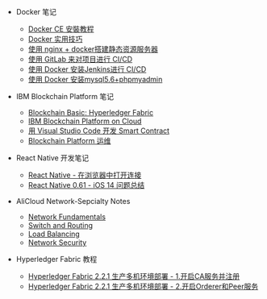 - Docker 笔记
    * [Docker CE 安裝教程](docker/docker.md)
    * [Docker 实用技巧](docker/docker-skills.md)
    * [使用 nginx + docker搭建静态资源服务器](docker/nigix+docker.md)
    * [使用 GitLab 来对项目进行 CI/CD](docker/gitlab.md)
    * [使用 Docker 安装Jenkins进行 CI/CD](docker/jenkins.md)
    * [使用 Docker 安装mysql5.6+phpmyadmin](docker/mysql+phpmyadmin.md)

- IBM Blockchain Platform 笔记
    * [Blockchain Basic: Hyperledger Fabric](IBM/blockchain-basic-hyperledger-fabric.md)
    * [IBM Blockchain Platform on Cloud](IBM/IBM-Blockchain-Platform-on-Cloud.md)
    * [用 Visual Studio Code 开发 Smart Contract](IBM/smart-contract.md)
    * [Blockchain Platform 运维](IBM/managing-deployed-components.md)

- React Native 开发笔记
    * [React Native - 在浏览器中打开连接](react-native/react-native-html.md)
    * [React Native 0.61 - iOS 14 问题总结](react-native/ios14-issues.md)

- AliCloud Network-Sepcialty Notes
    * [Network Fundamentals](AliCloud-Exam-Notes/Network-Sepcialty/Network_Fundamentals.md)
    * [Switch and Routing](AliCloud-Exam-Notes/Network-Sepcialty/SwitchAndRouting.md)
    * [Load Balancing](AliCloud-Exam-Notes/Network-Sepcialty/LoadBalancing.md)
    * [Network Security](AliCloud-Exam-Notes/Network-Sepcialty/NetworkSecurity.md)

- Hyperledger Fabric 教程
    * [Hyperledger Fabric 2.2.1 生产多机环境部署 - 1.开启CA服务并注册](Hyperledger-Fabric/hyperledger-fabric-deployment-1.md)
    * [Hyperledger Fabric 2.2.1 生产多机环境部署 - 2.开启Orderer和Peer服务](Hyperledger-Fabric/hyperledger-fabric-deployment-2.md)